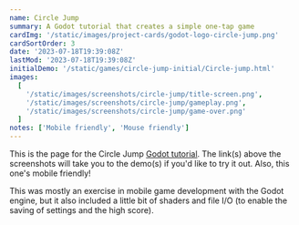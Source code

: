 ```yaml
---
name: Circle Jump
summary: A Godot tutorial that creates a simple one-tap game
cardImg: '/static/images/project-cards/godot-logo-circle-jump.png'
cardSortOrder: 3
date: '2023-07-18T19:39:08Z'
lastMod: '2023-07-18T19:39:08Z'
initialDemo: '/static/games/circle-jump-initial/Circle-jump.html'
images:
  [
    '/static/images/screenshots/circle-jump/title-screen.png',
    '/static/images/screenshots/circle-jump/gameplay.png',
    '/static/images/screenshots/circle-jump/game-over.png'
  ]
notes: ['Mobile friendly', 'Mouse friendly']
---
```


This is the page for the Circle Jump [Godot tutorial][1]. The link(s) above the screenshots will take you to the
demo(s) if you'd like to try it out. Also, this one's mobile friendly!

This was mostly an exercise in mobile game development with the Godot engine, but it also included a little bit of
shaders and file I/O (to enable the saving of settings and the high score).

[1]: https://www.youtube.com/watch?v=wU6otgwaNQg&list=PLsk-HSGFjnaHH6JyhJI2w8JI76v1F6B-X&index=1

